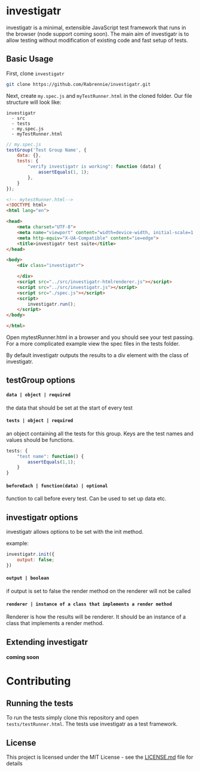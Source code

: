 # investigatr

investigatr is a minimal, extensible JavaScript test framework that runs in the browser (node support coming soon). The main aim of investigatr is to allow testing without modification of existing code and fast setup of tests.  

## Basic Usage

First, clone `investigatr`

```bash
git clone https://github.com/Rabrennie/investigatr.git
```

Next, create `my.spec.js` and `myTestRunner.html` in the cloned folder. Our file structure will look like:
```
investigatr
  - src
  - tests
  - my.spec.js
  - myTestRunner.html
```

```javascript
// my.spec.js
testGroup('Test Group Name', {
    data: {},
    tests: {
        "verify investigatr is working": function (data) {
            assertEquals(1, 1);
        },
    }
});
```

```html
<!-- mytestRunner.html-->
<!DOCTYPE html>
<html lang="en">

<head>
    <meta charset="UTF-8">
    <meta name="viewport" content="width=device-width, initial-scale=1.0">
    <meta http-equiv="X-UA-Compatible" content="ie=edge">
    <title>investigatr test suite</title>
</head>

<body>
    <div class="investigatr">

    </div>
    <script src="../src/investigatr-htmlrenderer.js"></script>
    <script src="../src/investigatr.js"></script>
    <script src="./spec.js"></script>
    <script>
        investigatr.run();
    </script>
</body>

</html>
```

Open mytestRunner.html in a browser and you should see your test passing. For a more complicated example view the spec files in the tests folder.

By default investigatr outputs the results to a div element with the class of investigatr.

## testGroup options

#### `data | object | required`

the data that should be set at the start of every test

#### `tests | object | required`

an object containing all the tests for this group. Keys are the test names and values should be functions.

```javascript
tests: {
    "test name": function() {
        assertEquals(1,1);
    }
}
```

#### `beforeEach | function(data) | optional`
function to call before every test. Can be used to set up data etc.


## investigatr options

investigatr allows options to be set with the init method.

example:
```javascript
investigatr.init({
    output: false;
})
```

#### `output | boolean`

if output is set to false the render method on the renderer will not be called

#### `renderer | instance of a class that implements a render method`

Renderer is how the results will be renderer. It should be an instance of a class that implements a render method.

## Extending investigatr

#### coming soon

# Contributing

## Running the tests

To run the tests simply clone this repository and open `tests/testRunner.html`. The tests use investigatr as a test framework.

## License

This project is licensed under the MIT License - see the [LICENSE.md](LICENSE.md) file for details
